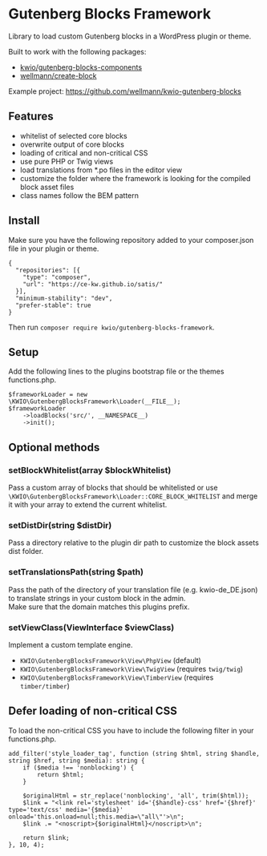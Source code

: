 # Gutenberg Blocks Framework

Library to load custom Gutenberg blocks in a WordPress plugin or theme.

Built to work with the following packages:  

* [kwio/gutenberg-blocks-components](https://github.com/wellmann/gutenberg-blocks-components)
* [wellmann/create-block](https://github.com/wellmann/create-block)

Example project: https://github.com/wellmann/kwio-gutenberg-blocks

## Features

* whitelist of selected core blocks
* overwrite output of core blocks
* loading of critical and non-critical CSS
* use pure PHP or Twig views
* load translations from *.po files in the editor view
* customize the folder where the framework is looking for the compiled block asset files
* class names follow the BEM pattern

## Install

Make sure you have the following repository added to your composer.json file in your plugin or theme.

```
{
  "repositories": [{
    "type": "composer",
    "url": "https://ce-kw.github.io/satis/"
  }],
  "minimum-stability": "dev",
  "prefer-stable": true
}
```

Then run `composer require kwio/gutenberg-blocks-framework`.

## Setup

Add the following lines to the plugins bootstrap file or the themes functions.php.

```
$frameworkLoader = new \KWIO\GutenbergBlocksFramework\Loader(__FILE__);
$frameworkLoader
    ->loadBlocks('src/', __NAMESPACE__)
    ->init();
```

## Optional methods

### setBlockWhitelist(array $blockWhitelist)

Pass a custom array of blocks that should be whitelisted or use `\KWIO\GutenbergBlocksFramework\Loader::CORE_BLOCK_WHITELIST` and merge it with your array to extend the current whitelist.

### setDistDir(string $distDir)

Pass a directory relative to the plugin dir path to customize the block assets dist folder.

### setTranslationsPath(string $path)

Pass the path of the directory of your translation file (e.g. kwio-de_DE.json) to translate strings in your custom block in the admin.  
Make sure that the domain matches this plugins prefix.

### setViewClass(ViewInterface $viewClass)

Implement a custom template engine.

* `KWIO\GutenbergBlocksFramework\View\PhpView` (default)
* `KWIO\GutenbergBlocksFramework\View\TwigView` (requires `twig/twig`)
* `KWIO\GutenbergBlocksFramework\View\TimberView` (requires `timber/timber`)

## Defer loading of non-critical CSS

To load the non-critical CSS you have to include the following filter in your functions.php.

```
add_filter('style_loader_tag', function (string $html, string $handle, string $href, string $media): string {
    if ($media !== 'nonblocking') {
        return $html;
    }

    $originalHtml = str_replace('nonblocking', 'all', trim($html));
    $link = "<link rel='stylesheet' id='{$handle}-css' href='{$href}' type='text/css' media='{$media}' onload='this.onload=null;this.media=\"all\"'>\n";
    $link .= "<noscript>{$originalHtml}</noscript>\n";

    return $link;
}, 10, 4);
```